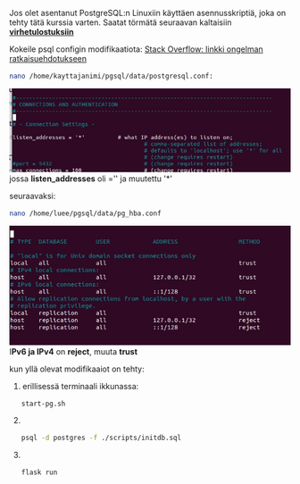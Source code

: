 Jos olet asentanut PostgreSQL:n Linuxiin käyttäen asennusskriptiä, joka on tehty tätä kurssia varten.
Saatat törmätä seuraavan kaltaisiin [**virhetulostuksiin**](./virheilmoitukset.md)

Kokeile psql configin modifikaatiota:
[Stack Overflow: linkki ongelman ratkaisuehdotukseen](https://stackoverflow.com/a/50919900)
<br>

```bash
nano /home/kayttajanimi/pgsql/data/postgresql.conf:
```

![](./kayttoohje_kuvat/photo_2024-10-09_12-12-30.jpg)
jossa **listen_addresses** oli ='' ja muutettu '\*'

seuraavaksi:

```bash
nano /home/luee/pgsql/data/pg_hba.conf
```

![](./kayttoohje_kuvat/photo_2024-10-09_12-12-53.jpg)
I**Pv6 ja IPv4** on **reject**, muuta **trust**

kun yllä olevat modifikaaiot on tehty:

1.  erillisessä terminaali ikkunassa:

```bash
   start-pg.sh
```

2.

```bash
   psql -d postgres -f ./scripts/initdb.sql
```

3.

```bash
   flask run
```
